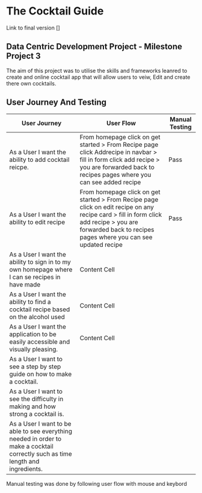 # The Cocktail Guide

Link to final version []

## Data Centric Development Project - Milestone Project 3
The aim of this project was to utilise the skills and frameworks leanred to create and online cocktail app that will allow users to veiw, Edit and create there own cocktails.


## User Journey And Testing 
| User Journey  | User Flow | Manual Testing |
| ------------- | ------------- | ------------- |
| As a User I want the ability to add cocktail reicpe.  | From homepage click on get started > From Recipe page click Addrecipe in navbar > fill in form click add recipe > you are forwarded back to recipes pages where you can see added recipe | Pass |
| As a User I want the ability to edit recipe  | From homepage click on get started > From Recipe page click on edit recipe on any recipe card > fill in form click add recipe > you are forwarded back to recipes pages where you can see updated recipe | Pass |
| As a User I want the ability to sign in to my own homepage where I can se recipes in have made  | Content Cell  |
| As a User I want the ability to find a cocktail recipe based on the alcohol used  | Content Cell  |
| As a User I want the application to be easily accessible and visually pleasing.  | Content Cell  |
| As a User I want to see a step by step guide on how to make a cocktail. |
| As a User I want to see the difficulty in making and how strong a cocktail is. |
| As a User I want to be able to see everything needed in order to make a cocktail correctly such as time length and ingredients. |

Manual testing was done by following user flow with mouse and keybord